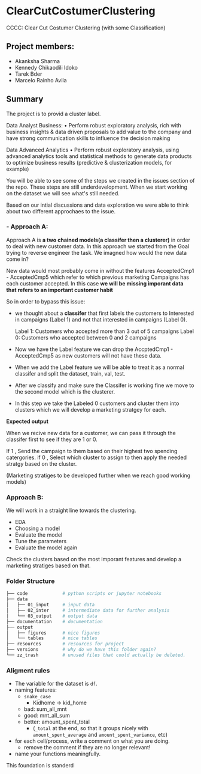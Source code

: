 # ClearCutCostumerClustering
CCCC: Clear Cut Costumer Clustering (with some Classification)

## Project members: 

- Akanksha Sharma 
- Kennedy Chikaodili Idoko 
- Tarek Bder 
- Marcelo Rainho Avila 

## Summary
The project is to provid a cluster label.

Data Analyst Business:
• Perform robust exploratory analysis, rich with business insights & data driven proposals to add value to the company and have strong communication skills to influence the decision making

Data Advanced Analytics
• Perform robust exploratory analysis, using advanced analytics tools and statistical methods to generate data products to optimize business results (predictive & clusterization models, for example)

You will be able to see some of the steps we created in the issues section of the repo. These steps are still underdevelopment. When we start working on the dataset we will see what's still needed.

Based on our intial discussions and data exploration we were able to think about two different approchaes to the issue.

### - Approach A:

Approach A is **a two chained models(a classifer then a clusterer)** in order to deal with new customer data. In this approach we started from the Goal trying to reverse engineer the task. We imagned how would the new data come in?

New data would most probably come in without the features AcceptedCmp1 - AcceptedCmp5 which refer to which previous marketing Campaigns has each customer accepted.
In this case **we will be missing imporant data that refers to an important customer habit** 

So in order to bypass this issue:

- we thought about a **classifer** that first labels the customers to Interested in campaigns (Label 1) and not that interested in campaigns (Label 0).

    Label 1: Customers who accepted more than 3 out of 5 campaigns
    Label 0: Customers who accepted between 0 and 2 campaigns

- Now we have the Label feature we can drop the AccptedCmp1 - AcceptedCmp5 as new customers will not have these data.

- When we add the Label feature we will be able to treat it as a normal classifer and split the dataset, train, val, test.

- After we classify and make sure the Classifer is working fine we move to the second model which is the clusterer.

- In this step we take the Labeled 0 customers and cluster them into clusters which we will develop a marketing stratgey for each.

**Expected output**

When we recive new data for a customer, we can pass it through the classifer first to see if they are 1 or 0.

If 1 , Send the campaign to them based on their highest two spending catergories.
if 0 , Select which cluster to assign to then apply the needed stratgy based on the cluster.

(Marketing stratiges to be developed further when we reach good working models)

### Approach B:

We will work in a straight line towards the clustering.

- EDA
- Choosing a model
- Evaluate the model
- Tune the parameters
- Evaluate the model again

Check the clusters based on the most imporant features and develop a marketing stratiges based on that.



### Folder Structure 
```sh
├── code             # python scripts or jupyter notebooks
├── data
│   ├── 01_input     # input data
│   ├── 02_inter     # intermediate data for further analysis
│   └── 03_output    # output data
├── documentation    # documentation                                               (will it remain empty? surely not, right?)
├── output
│   ├── figures      # nice figures
│   └── tables       # nice tables
├── resources        # resources for project
├── versions         # why do we have this folder again?
└── zz_trash         # unused files that could actually be deleted.
```



### Aligment rules

- The variable for the dataset is `df`.
- naming features:
  -  `snake_case`
      -  Kidhome -> kid_home
  -  bad: sum_all_mnt
  -  good: mnt_all_sum
  -  better: amount_spent_total
     -  (`_total` at the end, so that it groups nicely with `amount_spent_average` and `amount_spent_variance`, etc) 
- for each cell/process, write a comment on what you are doing.
  - remove the comment if they are no longer relevant!
- name your functions meaningfully. 
 
This foundation is standerd 
